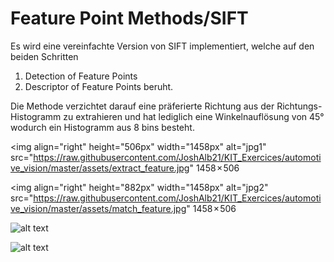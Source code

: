 # Feature Point Methods/SIFT

Es wird eine vereinfachte Version von SIFT implementiert, welche auf den beiden Schritten
1. Detection of Feature Points
2. Descriptor of Feature Points
beruht.

Die Methode verzichtet darauf eine präferierte Richtung aus der Richtungs-Histogramm zu extrahieren und hat lediglich eine Winkelnauflösung von 45°
wodurch ein Histogramm aus 8 bins besteht.

<img align="right" height="506px" width="1458px" alt="jpg1" src="https://raw.githubusercontent.com/JoshAlb21/KIT_Exercices/automotive_vision/master/assets/extract_feature.jpg" 1458 × 506
     
<img align="right" height="882px" width="1458px" alt="jpg2" src="https://raw.githubusercontent.com/JoshAlb21/KIT_Exercices/automotive_vision/master/assets/match_feature.jpg" 1458 × 506

![alt text](https://raw.githubusercontent.com/JoshAlb21/KIT_Exercices/automotive_vision/exercice03/master/assets/extract_feature.jpg?raw=true)

![alt text](https://github.com/JoshaAlb21/KIT_Exercices/automotive_vision/exercice03/master/assets/extract_feature.jpg?raw=true)
